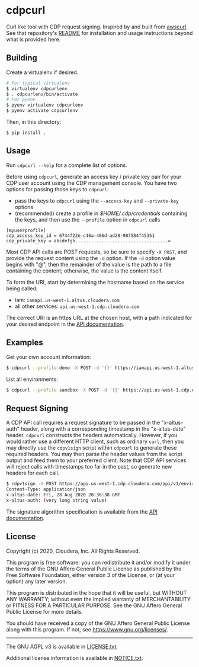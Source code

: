 # cdpcurl

Curl like tool with CDP request signing. Inspired by and built from [awscurl](https://github.com/okigan/awscurl). See that repository's [README](https://github.com/okigan/awscurl/tree/master/README.md) for installation and usage instructions beyond what is provided here.

## Building

Create a virtualenv if desired.

```bash
# For typical virtualenv
$ virtualenv cdpcurlenv
$ . cdpcurlenv/bin/activate
# For pyenv
$ pyenv virtualenv cdpcurlenv
$ pyenv activate cdpcurlenv
```

Then, in this directory:

```
$ pip install .
```

## Usage

Run `cdpcurl --help` for a complete list of options.

Before using `cdpcurl`, generate an access key / private key pair for your CDP user account using the CDP management console. You have two options for passing those keys to `cdpcurl`:

* pass the keys to `cdpcurl` using the `--access-key` and `--private-key` options
* (recommended) create a profile in _$HOME/.cdp/credentials_ containing the keys, and then use the `--profile` option in `cdpcurl` calls

```
[myuserprofile]
cdp_access_key_id = 6744f22e-c46a-406d-ad28-987584f45351
cdp_private_key = abcdefgh...................................=
```

Most CDP API calls are POST requests, so be sure to specify `-X POST`, and provide the request content using the `-d` option. If the `-d` option value begins with "@", then the remainder of the value is the path to a file containing the content; otherwise, the value is the content itself.

To form the URI, start by determining the hostname based on the service being called:

* iam: `iamapi.us-west-1.altus.cloudera.com`
* all other services: `api.us-west-1.cdp.cloudera.com`

The correct URI is an https URL at the chosen host, with a path indicated for your desired endpoint in the [API documentation](https://cloudera.github.io/cdp-dev-docs/api-docs/).

## Examples

Get your own account information:

```bash
$ cdpcurl --profile demo -X POST -d '{}' https://iamapi.us-west-1.altus.cloudera.com/iam/getAccount
```

List all environments:

```bash
$ cdpcurl --profile sandbox -X POST -d '{}' https://api.us-west-1.cdp.cloudera.com/api/v1/environments2/listEnvironments
```

## Request Signing

A CDP API call requires a request signature to be passed in the "x-altus-auth" header, along with a corresponding timestamp in the "x-altus-date" header. `cdpcurl` constructs the headers automatically. However, if you would rather use a different HTTP client, such as ordinary `curl`, then you may directly use the `cdpv1sign` script within `cdpcurl` to generate these required headers. You may then parse the header values from the script output and feed them to your preferred client. Note that CDP API services will reject calls with timestamps too far in the past, so generate new headers for each call.

```bash
$ cdpv1sign -X POST https://api.us-west-1.cdp.cloudera.com/api/v1/environments2/listEnvironments
Content-Type: application/json
x-altus-date: Fri, 28 Aug 2020 20:38:38 GMT
x-altus-auth: (very long string value)
```

The signature algorithm specification is available from the [API documentation](https://cloudera.github.io/cdp-dev-docs/api-docs/).

## License

Copyright (c) 2020, Cloudera, Inc. All Rights Reserved.

This program is free software: you can redistribute it and/or modify
it under the terms of the GNU Affero General Public License as published by
the Free Software Foundation, either version 3 of the License, or
(at your option) any later version.

This program is distributed in the hope that it will be useful,
but WITHOUT ANY WARRANTY; without even the implied warranty of
MERCHANTABILITY or FITNESS FOR A PARTICULAR PURPOSE.  See the
GNU Affero General Public License for more details.

You should have received a copy of the GNU Affero General Public License
along with this program.  If not, see <https://www.gnu.org/licenses/>.

---

The GNU AGPL v3 is available in [LICENSE.txt](LICENSE.txt).

Additional license information is available in [NOTICE.txt](NOTICE.txt).
